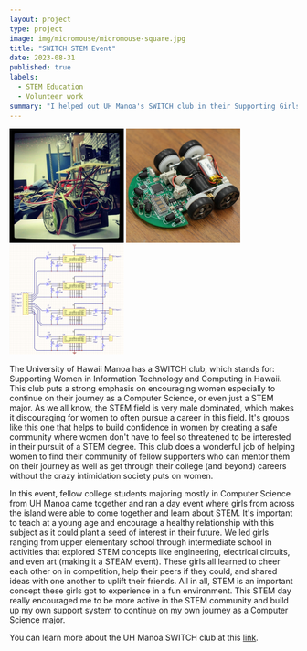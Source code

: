 ```yaml
---
layout: project
type: project
image: img/micromouse/micromouse-square.jpg
title: "SWITCH STEM Event"
date: 2023-08-31
published: true
labels:
  - STEM Education
  - Volunteer work
summary: "I helped out UH Manoa's SWITCH club in their Supporting Girls in STEM Day."
---
```


<div class="text-center p-4">
  <img width="200px" src="../img/micromouse/micromouse-robot.png" class="img-thumbnail" >
  <img width="200px" src="../img/micromouse/micromouse-robot-2.jpg" class="img-thumbnail" >
  <img width="200px" src="../img/micromouse/micromouse-circuit.png" class="img-thumbnail" >
</div>

The University of Hawaii Manoa has a SWITCH club, which stands for: Supporting Women in Information Technology and Computing in Hawaii. This club puts a strong emphasis on encouraging women especially to continue on their journey as a Computer Science, or even just a STEM major. As we all know, the STEM field is very male dominated, which makes it discouraging for women to often pursue a career in this field. It's groups like this one that helps to build confidence in women by creating a safe community where women don't have to feel so threatened to be interested in their pursuit of a STEM degree. This club does a wonderful job of helping women to find their community of fellow supporters who can mentor them on their journey as well as get through their college (and beyond) careers without the crazy intimidation society puts on women.

In this event, fellow college students majoring mostly in Computer Science from UH Manoa came together and ran a day event where girls from across the island were able to come together and learn about STEM. It's important to teach at a young age and encourage a healthy relationship with this subject as it could plant a seed of interest in their future. We led girls ranging from upper elementary school through intermediate school in activities that explored STEM concepts like engineering, electrical circuits, and even art (making it a STEAM event). These girls all learned to cheer each other on in competition, help their peers if they could, and shared ideas with one another to uplift their friends. All in all, STEM is an important concept these girls got to experience in a fun environment. This STEM day really encouraged me to be more active in the STEM community and build up my own support system to continue on my own journey as a Computer Science major.

You can learn more about the UH Manoa SWITCH club at this [link]([https://manoa.hawaii.edu/news/article.php?aId=2857](https://switch-uhm.github.io/about/)https://switch-uhm.github.io/about/).
